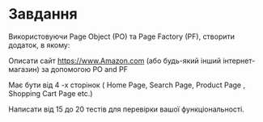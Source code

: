 # Завдання
Використовуючи Page Object (PO) та Page Factory (PF), створити додаток, в
якому:

Описати сайт https://www.Amazon.com (або будь-який інший інтернет-
магазин) за допомогою PO and PF

Має бути від 4 -х сторінок ( Home Page, Search Page, Product Page , Shopping
Cart Page etc.)  

Написати від 15 до 20 тестів для перевірки вашої функціональності.